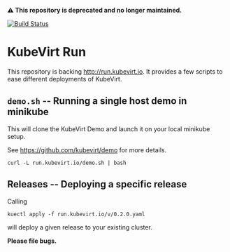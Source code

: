 **⚠️ This repository is deprecated and no longer maintained.**

[![Build Status](https://travis-ci.org/kubevirt/run.svg?branch=master)](https://travis-ci.org/kubevirt/run)

# KubeVirt Run

This repository is backing <http://run.kubevirt.io>. It provides a few
scripts to ease different deployments of KubeVirt.

## `demo.sh` -- Running a single host demo in minikube

This will clone the KubeVirt Demo and launch it on your local minikube setup.

See <https://github.com/kubevirt/demo> for more details.

```
curl -L run.kubevirt.io/demo.sh | bash

```

## Releases -- Deploying a specific release

Calling

```
kuectl apply -f run.kubevirt.io/v/0.2.0.yaml
```

will deploy a given release to your existing cluster.

**Please file bugs.**

